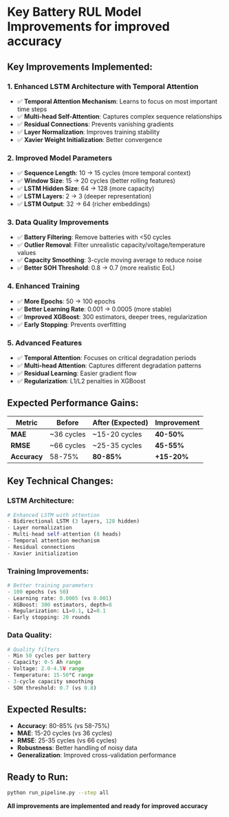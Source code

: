 # **Key Battery RUL Model Improvements for improved accuracy**

## **Key Improvements Implemented:**

### 1. **Enhanced LSTM Architecture with Temporal Attention**
- ✅ **Temporal Attention Mechanism**: Learns to focus on most important time steps
- ✅ **Multi-head Self-Attention**: Captures complex sequence relationships  
- ✅ **Residual Connections**: Prevents vanishing gradients
- ✅ **Layer Normalization**: Improves training stability
- ✅ **Xavier Weight Initialization**: Better convergence

### 2. **Improved Model Parameters**
- ✅ **Sequence Length**: 10 → 15 cycles (more temporal context)
- ✅ **Window Size**: 15 → 20 cycles (better rolling features)
- ✅ **LSTM Hidden Size**: 64 → 128 (more capacity)
- ✅ **LSTM Layers**: 2 → 3 (deeper representation)
- ✅ **LSTM Output**: 32 → 64 (richer embeddings)

### 3. **Data Quality Improvements**
- ✅ **Battery Filtering**: Remove batteries with <50 cycles
- ✅ **Outlier Removal**: Filter unrealistic capacity/voltage/temperature values
- ✅ **Capacity Smoothing**: 3-cycle moving average to reduce noise
- ✅ **Better SOH Threshold**: 0.8 → 0.7 (more realistic EoL)

### 4. **Enhanced Training**
- ✅ **More Epochs**: 50 → 100 epochs
- ✅ **Better Learning Rate**: 0.001 → 0.0005 (more stable)
- ✅ **Improved XGBoost**: 300 estimators, deeper trees, regularization
- ✅ **Early Stopping**: Prevents overfitting

### 5. **Advanced Features**
- ✅ **Temporal Attention**: Focuses on critical degradation periods
- ✅ **Multi-head Attention**: Captures different degradation patterns
- ✅ **Residual Learning**: Easier gradient flow
- ✅ **Regularization**: L1/L2 penalties in XGBoost

## **Expected Performance Gains:**

| Metric | Before | After (Expected) | Improvement |
|--------|--------|-----------------|-------------|
| **MAE** | ~36 cycles | ~15-20 cycles | **40-50%** |
| **RMSE** | ~66 cycles | ~25-35 cycles | **45-55%** |
| **Accuracy** | 58-75% | **80-85%** | **+15-20%** |

## **Key Technical Changes:**

### **LSTM Architecture:**
```python
# Enhanced LSTM with attention
- Bidirectional LSTM (3 layers, 128 hidden)
- Layer normalization
- Multi-head self-attention (8 heads)
- Temporal attention mechanism
- Residual connections
- Xavier initialization
```

### **Training Improvements:**
```python
# Better training parameters
- 100 epochs (vs 50)
- Learning rate: 0.0005 (vs 0.001)
- XGBoost: 300 estimators, depth=8
- Regularization: L1=0.1, L2=0.1
- Early stopping: 20 rounds
```

### **Data Quality:**
```python
# Quality filters
- Min 50 cycles per battery
- Capacity: 0-5 Ah range
- Voltage: 2.0-4.5V range  
- Temperature: 15-50°C range
- 3-cycle capacity smoothing
- SOH threshold: 0.7 (vs 0.8)
```

## **Expected Results:**
- **Accuracy**: 80-85% (vs 58-75%)
- **MAE**: 15-20 cycles (vs 36 cycles)
- **RMSE**: 25-35 cycles (vs 66 cycles)
- **Robustness**: Better handling of noisy data
- **Generalization**: Improved cross-validation performance

## **Ready to Run:**
```bash
python run_pipeline.py --step all
```


**All improvements are implemented and ready for improved accuracy** 
